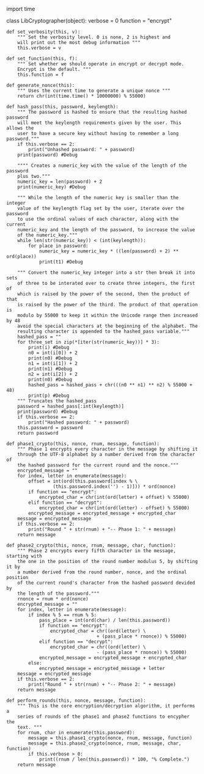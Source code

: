 import time

class LibCryptographer(object):
    verbose = 0
    function = "encrypt"
    
    def set_verbosity(this, v):
        """ Set the verbosity level. 0 is none, 2 is highest and 
        will print out the most debug information """
        this.verbose = v

    def set_function(this, f):
        """ Set whether we should operate in encrypt or decrypt mode. 
        Encrypt is the default. """
        this.function = f
        
    def generate_nonce(this):
        """ Uses the current time to generate a unique nonce """
        return chr(int(time.time() * 10000000) % 55000)
    
    def hash_pass(this, password, keylength):
        """ The password is hashed to ensure that the resulting hashed password
        will meet the keylength requirements given by the user. This allows the
        user to have a secure key without having to remember a long password."""
        if this.verbose == 2:
            print("Unhashed password: " + password)
        print(password) #Debug

        """" Creates a numeric_key with the value of the length of the password
        plus two."""
        numeric_key = len(password) + 2
        print(numeric_key) #Debug

        """ While the length of the numeric key is smaller than the integer
        value of the keylength flag set by the user, iterate over the password
        to use the ordinal values of each character, along with the current
        numeric_key and the length of the password, to increase the value
        of the numeric_key."""
        while len(str(numeric_key)) < (int(keylength)):
            for place in password:
                numeric_key = numeric_key * ((len(password) + 2) ** ord(place))
                print(t1) #Debug

        """ Convert the numeric_key integer into a str then break it into sets
        of three to be interated over to create three integers, the first of
        which is raised by the power of the second, then the product of that
        is raised by the power of the third. The product of that operation is
        modulo by 55000 to keep it within the Unicode range then increased by 48
        avoid the special characters at the beginning of the alphabet. The
        resulting character is appended to the hashed_pass variable."""
        hashed_pass = ""
        for three_set in zip(*[iter(str(numeric_key))] * 3):
            print(i) #Debug
            n0 = int(i[0]) + 2
            print(n0) #Debug
            n1 = int(i[1]) + 2
            print(n1) #Debug
            n2 = int(i[2]) + 2
            print(n0) #Debug
            hashed_pass = hashed_pass + chr(((n0 ** n1) ** n2) % 55000 + 48)
            print(p) #Debug
        """ Truncates the hashed_pass 
        password = hashed_pass[:int(keylength)]
        print(password) #Debug
        if this.verbose == 2:
            print("Hashed password: " + password)
        this.password = password
        return password

    def phase1_crypto(this, nonce, rnum, message, function):
        """ Phase 1 encrypts every character in the message by shifting it  
        through the UTF-8 alphabet by a number derived from the character of 
        the hashed password for the current round and the nonce."""
        encrypted_message = ""
        for index, letter in enumerate(message):
            offset = int(ord(this.password[index % \
                     (this.password.index('') - 1)])) * ord(nonce)
            if function == "encrypt":
                encrypted_char = chr(int(ord(letter) + offset) % 55000)
            elif function == "decrypt":
                encrypted_char = chr(int(ord(letter) - offset) % 55000)
            encrypted_message = encrypted_message + encrypted_char
        message = encrypted_message
        if this.verbose == 2:
            print("Round " + str(rnum) + "-- Phase 1: " + message)
        return message

    def phase2_crypto(this, nonce, rnum, message, char, function):
        """ Phase 2 encrypts every fifth character in the message, starting with
        the one in the position of the round number modulus 5, by shifting it by
        a number derived from the round number, nonce, and the ordinal position 
        of the current round's character from the hashed password devided by 
        the length of the password."""
        rnonce = rnum * ord(nonce)
        encrypted_message = ""
        for index, letter in enumerate(message):
            if index % 5 == rnum % 5:
                pass_place = int(ord(char) / len(this.password))
                if function == "encrypt":
                    encrypted_char = chr((ord(letter) \
                                     + (pass_place * rnonce)) % 55000)
                elif function == "decrypt":
                    encrypted_char = chr((ord(letter) \
                                     - (pass_place * rnonce)) % 55000)
                encrypted_message = encrypted_message + encrypted_char
            else:
                encrypted_message = encrypted_message + letter
        message = encrypted_message
        if this.verbose == 2:
            print("Round " + str(rnum) + "-- Phase 2: " + message)
        return message

    def perform_rounds(this, nonce, message, function):
        """ This is the core encryption/decryption algorithm, it performs a 
        series of rounds of the phase1 and phase2 functions to encypher the 
        text. """
        for rnum, char in enumerate(this.password):
            message = this.phase1_crypto(nonce, rnum, message, function)
            message = this.phase2_crypto(nonce, rnum, message, char, function)
            if this.verbose > 0:
                print((rnum / len(this.password)) * 100, "% Complete.")
        return message
